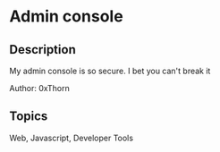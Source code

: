 # Admin console

## Description

My admin console is so secure. I bet you can't break it

Author: 0xThorn

## Topics

Web, Javascript, Developer Tools